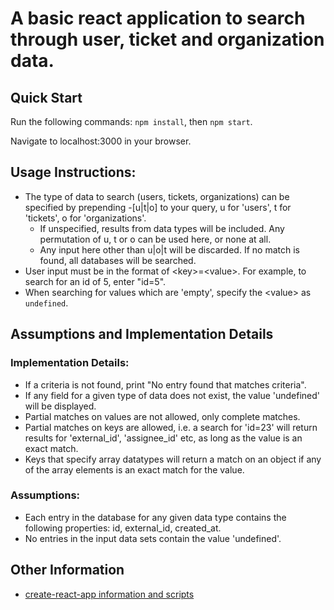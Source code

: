 # A basic react application to search through user, ticket and organization data. 

## Quick Start

Run the following commands: `npm install`, then `npm start`. 

Navigate to localhost:3000 in your browser.  

## Usage Instructions:

- The type of data to search (users, tickets, organizations) can be specified by prepending -[u|t|o] to your query, u for 'users', t for 'tickets', o for 'organizations'. 
    - If unspecified, results from data types will be included. Any permutation of u, t or o can be used here, or none at all. 
    - Any input here other than u|o|t will be discarded. If no match is found, all databases will be searched. 
- User input must be in the format of &lt;key&gt;=&lt;value&gt;. For example, to search for an id of 5, enter "id=5".
- When searching for values which are 'empty', specify the &lt;value&gt; as `undefined`.

## Assumptions and Implementation Details

### Implementation Details:

- If a criteria is not found, print "No entry found that matches criteria".
- If any field for a given type of data does not exist, the value 'undefined' will be displayed. 
- Partial matches on values are not allowed, only complete matches.
- Partial matches on keys are allowed, i.e. a search for 'id=23' will return results for 'external_id', 'assignee_id' etc, as long as the value is an exact match. 
- Keys that specify array datatypes will return a match on an object if any of the array elements is an exact match for the value. 

### Assumptions:

- Each entry in the database for any given data type contains the following properties: id, external_id, created_at.
- No entries in the input data sets contain the value 'undefined'. 


## Other Information
* [create-react-app information and scripts](/doc/reactinfo.md)